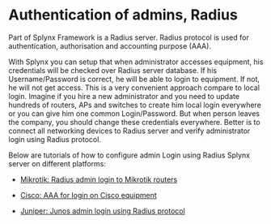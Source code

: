 Authentication of admins, Radius
==========

Part of Splynx Framework is a Radius server. Radius protocol is used for authentication, authorisation and accounting purpose (AAA).

With Splynx you can setup that when administrator accesses equipment, his credentials will be checked over Radius server database. If his Username/Password is correct, he will be able to login to equipment. If not, he will not get access. This is a very convenient approach compare to local login. Imagine if you hire a new administrator and you need to update hundreds of routers, APs and switches to create him local login everywhere or you can give him one common Login/Password. But when person leaves the company, you should change these credentials everywhere. Better is to connect all networking devices to Radius server and verify administrator login using Radius protocol.

Below are tutorials of how to configure admin Login using Radius Splynx server on different platforms:

* [ Mikrotik: Radius admin login to Mikrotik routers](networking/authentication_admins_radius/admin_login_to_mikrotik/admin_login_to_mikrotik.md)

* [ Cisco: AAA for login on Cisco equipment](networking/authentication_admins_radius/admin_login_to_cisco/admin_login_to_cisco.md)

* [ Juniper: Junos admin login using Radius protocol](networking/authentication_admins_radius/admin_login_to_juniper/admin_login_to_juniper.md)
